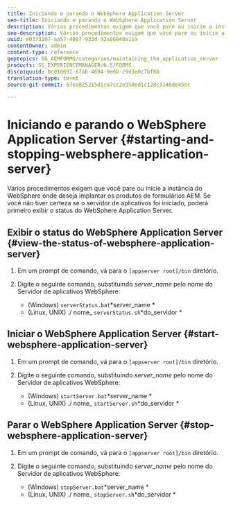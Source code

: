 ```yaml
---
title: Iniciando e parando o WebSphere Application Server
seo-title: Iniciando e parando o WebSphere Application Server
description: Vários procedimentos exigem que você pare ou inicie a instância do WebSphere onde deseja implantar os produtos de formulários AEM. Este documento descreve como iniciar e parar o WebSphere Application Server.
seo-description: Vários procedimentos exigem que você pare ou inicie a instância do WebSphere onde deseja implantar os produtos de formulários AEM. Este documento descreve como iniciar e parar o WebSphere Application Server.
uuid: e0373197-aa57-4087-933d-92a86840a11a
contentOwner: admin
content-type: reference
geptopics: SG_AEMFORMS/categories/maintaining_the_application_server
products: SG_EXPERIENCEMANAGER/6.5/FORMS
discoiquuid: bcd16691-67ab-4694-9e6b-c9d3e0c7bf0b
translation-type: tm+mt
source-git-commit: 67ea825215d1ca7cc2e350ed1c128c3146de45ec

---
```



# Iniciando e parando o WebSphere Application Server {#starting-and-stopping-websphere-application-server}

Vários procedimentos exigem que você pare ou inicie a instância do WebSphere onde deseja implantar os produtos de formulários AEM. Se você não tiver certeza se o servidor de aplicativos foi iniciado, poderá primeiro exibir o status do WebSphere Application Server.

## Exibir o status do WebSphere Application Server {#view-the-status-of-websphere-application-server}

1. Em um prompt de comando, vá para o `[appserver root]/bin` diretório.
1. Digite o seguinte comando, substituindo *server_name* pelo nome do Servidor de aplicativos WebSphere:

   * (Windows) `serverStatus.bat`*server_name *
   * (Linux, UNIX) ./ nome_ `serverStatus.sh`*do_servidor *

## Iniciar o WebSphere Application Server {#start-websphere-application-server}

1. Em um prompt de comando, vá para o `[appserver root]/bin` diretório.
1. Digite o seguinte comando, substituindo *server_name* pelo nome do Servidor de aplicativos WebSphere:

   * (Windows) `startServer.bat`*server_name *
   * (Linux, UNIX) ./ nome_ `startServer.sh`*do_servidor *

## Parar o WebSphere Application Server {#stop-websphere-application-server}

1. Em um prompt de comando, vá para o `[appserver root]/bin` diretório.
1. Digite o seguinte comando, substituindo *server_name* pelo nome do Servidor de aplicativos WebSphere:

   * (Windows) `stopServer.bat`*server_name *
   * (Linux, UNIX) ./ nome_ `stopServer.sh`*do_servidor *


